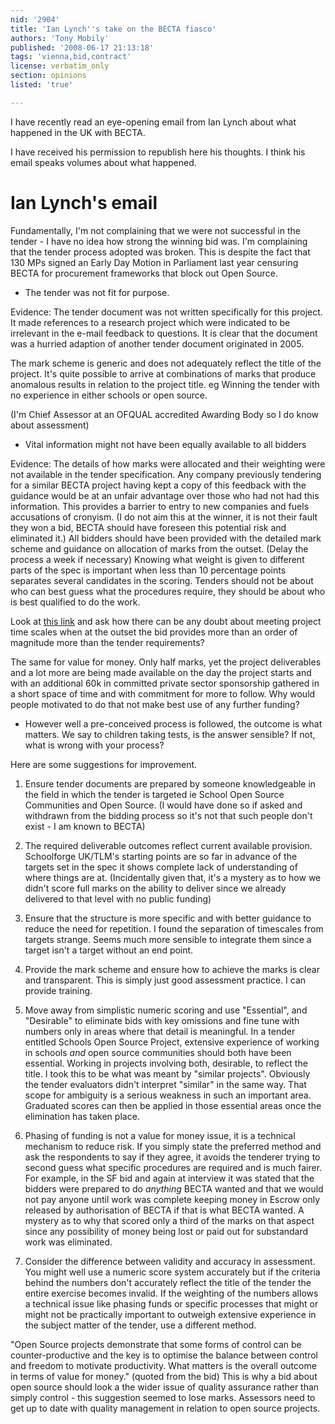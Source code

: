 ```yaml
---
nid: '2904'
title: 'Ian Lynch''s take on the BECTA fiasco'
authors: 'Tony Mobily'
published: '2008-06-17 21:13:18'
tags: 'vienna,bid,contract'
license: verbatim_only
section: opinions
listed: 'true'

---
```

I have recently read an eye-opening email from Ian Lynch about what happened in the UK with BECTA.

I have received his permission to republish here his thoughts. I think his email speaks volumes about what happened.

# Ian Lynch's email

Fundamentally, I'm not complaining that we were not successful in the tender - I have no idea how strong the winning bid was. I'm complaining that the tender process adopted was broken. This is despite the fact that 130 MPs signed an Early Day Motion in Parliament last year censuring BECTA for procurement frameworks that block out Open Source.  

* The tender was not fit for purpose.

Evidence: The tender document was not written specifically for this project. It made references to a research project which were indicated to be irrelevant in the e-mail feedback to questions. It is clear that the document was a hurried adaption of another tender document originated in 2005.

The mark scheme is generic and does not adequately reflect the title of the project. It's quite possible to arrive at combinations of marks that produce anomalous results in relation to the project title. eg Winning the tender with no experience in either schools or open source.

(I'm Chief Assessor at an OFQUAL accredited Awarding Body so I do know about assessment)

* Vital information might not have been equally available to all bidders

Evidence: The details of how marks were allocated and their weighting were not available in the tender specification. Any company previously tendering for a similar BECTA project having kept a copy of this feedback with the guidance would be at an unfair advantage over those who had not had this information. This provides a barrier to entry to new companies and fuels accusations of cronyism. (I do not aim this at the winner, it is not their fault they won a bid, BECTA should have foreseen this potential risk and eliminated it.) All bidders should have been provided with the detailed mark scheme and guidance on allocation of marks from the outset. (Delay the process a week if necessary) Knowing what weight is given to different parts of the spec is important when less than 10 percentage points separates several candidates in the scoring. Tenders should not be about who can best guess what the procedures require, they should be about who is best qualified to do the work.

Look at [this link](http://www.theingots.org/community/node/3769) and ask how there can be any doubt about meeting project time scales when at the outset the bid provides more than an order of magnitude more than the tender requirements?

The same for value for money. Only half marks, yet the project deliverables and a lot more are being made available on the day the project starts and with an additional 60k in committed private sector sponsorship gathered in a short space of time and with commitment for more to follow. Why would people motivated to do that not make best use of any further funding?

* However well a pre-conceived process is followed, the outcome is what matters. We say to children taking tests, is the answer sensible? If not, what is wrong with your process?

Here are some suggestions for improvement.

1. Ensure tender documents are prepared by someone knowledgeable in the field in which the tender is targeted ie School Open Source Communities and Open Source. (I would have done so if asked and withdrawn from the bidding process so it's not that such people don't exist - I am known to BECTA)

2. The required deliverable outcomes reflect current available provision. Schoolforge UK/TLM's starting points are so far in advance of the targets set in the spec it shows complete lack of understanding of where things are at. (Incidentally given that, it's a mystery as to how we didn't score full marks on the ability to deliver since we already delivered to that level with no public funding)

3. Ensure that the structure is more specific and with better guidance to reduce the need for repetition. I found the separation of timescales from targets strange. Seems much more sensible to integrate them since a target isn't a target without an end point.

4. Provide the mark scheme and ensure how to achieve the marks is clear and transparent. This is simply just good assessment practice. I can provide training.

5. Move away from simplistic numeric scoring and use "Essential", and "Desirable" to eliminate bids with key omissions and fine tune with numbers only in areas where that detail is meaningful. In a tender entitled Schools Open Source Project, extensive experience of working in schools *and* open source communities should both have been essential.  Working in projects involving both, desirable, to reflect the title. I took this to be what was meant by "similar projects". Obviously the tender evaluators didn't interpret "similar" in the same way. That scope for ambiguity is a serious weakness in such an important area. Graduated scores can then be applied in those essential areas once the elimination has taken place.

6. Phasing of funding is not a value for money issue, it is a technical mechanism to reduce risk. If you simply state the preferred method and ask the respondents to say if they agree, it avoids the tenderer trying to second guess what specific procedures are required and is much fairer. For example, in the SF bid and again at interview it was stated that the bidders were prepared to do *anything* BECTA wanted and that we would not pay anyone until work was complete keeping money in Escrow only released by authorisation of BECTA if that is what BECTA wanted. A mystery as to why that scored only a third of the marks on that aspect since any possibility of money being lost or paid out for substandard work was eliminated.

7. Consider the difference between validity and accuracy in assessment.  You might well use a numeric score system accurately but if the criteria behind the numbers don't accurately reflect the title of the tender the entire exercise becomes invalid. If the weighting of the numbers allows a technical issue like phasing funds or specific processes that might or might not be practically important to outweigh extensive experience in the subject matter of the tender, use a different method.

"Open Source projects demonstrate that some forms of control can be counter-productive and the key is to optimise the balance between control and freedom to motivate productivity. What matters is the overall outcome in terms of value for money." (quoted from the bid) This is why a bid about open source should look a the wider issue of quality assurance rather than simply control - this suggestion seemed to lose marks. Assessors need to get up to date with quality management in relation to open source projects.
